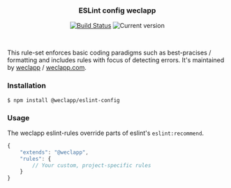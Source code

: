 <h3 align="center">
    ESLint config weclapp
</h3>

<p align="center">
  <a href="https://travis-ci.org/weclapp/eslint-config"><img
     alt="Build Status"
     src="https://img.shields.io/travis/weclapp/eslint-config.svg?style=popout-square"></a>
  <img alt="Current version"
     src="https://img.shields.io/github/tag/weclapp/eslint-config.svg?color=3498DB&label=version&style=flat-square">
</p>

<br>

This rule-set enforces basic coding paradigms such as best-pracises / formatting and includes rules with focus of detecting errors. 
It's maintained by [weclapp](https://github.com/weclapp) / [weclapp.com](https://www.weclapp.com/de/).
### Installation
```shell
$ npm install @weclapp/eslint-config
```

### Usage
The weclapp eslint-rules override parts of eslint's `eslint:recommend`.
```js
{
    "extends": "@weclapp",
    "rules": {
        // Your custom, project-specific rules
    }
}
```
